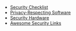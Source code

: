 * [Security Checklist](/README)
* [Privacy-Respecting Software](/5_Privacy_Respecting_Software)
* [Security Hardware](/6_Privacy_and-Security_Gadgets)
* [Awesome Security Links](/4_Privacy_And_Security_Links)
